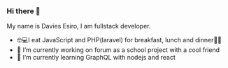 ### Hi there 👋
My name is Davies Esiro, I am fullstack developer.
- 🤓💻I eat JavaScript and PHP(laravel) for breakfast, lunch and dinner🍴🍚 
- 🔭 I’m currently working on forum as a school project with a cool friend
- 🌱 I’m currently learning GraphQL with nodejs and react
<!--
**webcrawler124/webcrawler124** is a ✨ _special_ ✨ repository because its `README.md` (this file) appears on your GitHub profile.

Here are some ideas to get you started:

- 🔭 I’m currently working on ...
- 🌱 I’m currently learning ...
- 👯 I’m looking to collaborate on ...
- 🤔 I’m looking for help with ...
- 💬 Ask me about ...
- 📫 How to reach me: ...
- 😄 Pronouns: ...
- ⚡ Fun fact: ...
-->
